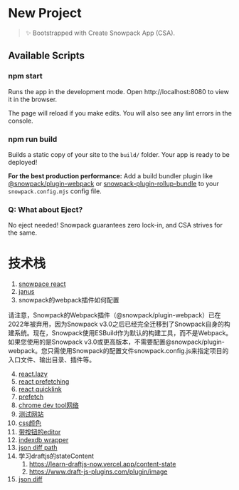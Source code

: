 # New Project

> ✨ Bootstrapped with Create Snowpack App (CSA).

## Available Scripts

### npm start

Runs the app in the development mode.
Open http://localhost:8080 to view it in the browser.

The page will reload if you make edits.
You will also see any lint errors in the console.

### npm run build

Builds a static copy of your site to the `build/` folder.
Your app is ready to be deployed!

**For the best production performance:** Add a build bundler plugin like [@snowpack/plugin-webpack](https://github.com/snowpackjs/snowpack/tree/main/plugins/plugin-webpack) or [snowpack-plugin-rollup-bundle](https://github.com/ParamagicDev/snowpack-plugin-rollup-bundle) to your `snowpack.config.mjs` config file.

### Q: What about Eject?

No eject needed! Snowpack guarantees zero lock-in, and CSA strives for the same.

# 技术栈
1. [snowpace react](https://www.snowpack.dev/tutorials/react)
2. [janus](http://wfeii.com/2021/04/12/WebRTC-Janus.html)
3. snowpack的webpack插件如何配置
> 
   请注意，Snowpack的Webpack插件（@snowpack/plugin-webpack）已在2022年被弃用，因为Snowpack v3.0之后已经完全迁移到了Snowpack自身的构建系统。现在，Snowpack使用ESBuild作为默认的构建工具，而不是Webpack。如果您使用的是Snowpack v3.0或更高版本，不需要配置@snowpack/plugin-webpack。您只需使用Snowpack的配置文件snowpack.config.js来指定项目的入口文件、输出目录、插件等。

4. [react.lazy](https://web.dev/code-splitting-suspense/)
5. [react prefetching](https://medium.com/@anokyy/the-easiest-way-to-prefetch-links-and-fix-fetch-waterfalls-in-react-query-useswr-apollo-client-or-33ae59409bf4)
6. [react quicklink](https://web.dev/quicklink/)
7. [prefetch](https://web.dev/preconnect-and-dns-prefetch/)
8. [chrome dev tool网络](https://developer.chrome.com/docs/devtools/network/reference/?utm_source=devtools#timing-explanation)
9. [测试网站](https://pagespeed.web.dev/analysis/https-online-cpcpcbcb-xyz/hd4v59oalx?form_factor=mobile)
10. [css颜色](https://materialui.co/htmlcolors)
11. [带按钮的editor](https://codesandbox.io/s/draftjs-elzxnm?file=/src/App.tsx:861-879)
12. [indexdb wrapper](https://dexie.org/)
13. [json diff path](https://www.npmjs.com/package/fast-json-patch)
14. 学习draftjs的stateContent
    1.  https://learn-draftjs-now.vercel.app/content-state
    2.  https://www.draft-js-plugins.com/plugin/image
15. [json diff](https://www.npmjs.com/package/fast-json-patch)
